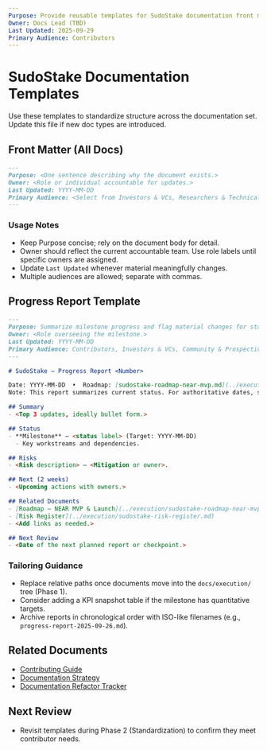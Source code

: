 ```yaml
---
Purpose: Provide reusable templates for SudoStake documentation front matter and progress reports.
Owner: Docs Lead (TBD)
Last Updated: 2025-09-29
Primary Audience: Contributors
---
```


# SudoStake Documentation Templates

Use these templates to standardize structure across the documentation set. Update this file if new doc types are introduced.

## Front Matter (All Docs)

```markdown
---
Purpose: <One sentence describing why the document exists.>
Owner: <Role or individual accountable for updates.>
Last Updated: YYYY-MM-DD
Primary Audience: <Select from Investors & VCs, Researchers & Technical Reviewers, Ecosystem Partners & Builders, Community & Prospective Users, Contributors, Internal Stakeholders.>
---
```

### Usage Notes
- Keep Purpose concise; rely on the document body for detail.
- Owner should reflect the current accountable team. Use role labels until specific owners are assigned.
- Update `Last Updated` whenever material meaningfully changes.
- Multiple audiences are allowed; separate with commas.

## Progress Report Template

```markdown
---
Purpose: Summarize milestone progress and flag material changes for stakeholders.
Owner: <Role overseeing the milestone.>
Last Updated: YYYY-MM-DD
Primary Audience: Contributors, Investors & VCs, Community & Prospective Users
---

# SudoStake — Progress Report <Number>

Date: YYYY-MM-DD  •  Roadmap: [sudostake-roadmap-near-mvp.md](../execution/sudostake-roadmap-near-mvp.md)
Note: This report summarizes current status. For authoritative dates, scope, and execution steps, see the roadmap.

## Summary
- <Top 3 updates, ideally bullet form.>

## Status
- **Milestone** — <status label> (Target: YYYY-MM-DD)
  - Key workstreams and dependencies.

## Risks
- <Risk description> — <Mitigation or owner>.

## Next (2 weeks)
- <Upcoming actions with owners.>

## Related Documents
- [Roadmap — NEAR MVP & Launch](../execution/sudostake-roadmap-near-mvp.md)
- [Risk Register](../execution/sudostake-risk-register.md)
- <Add links as needed.>

## Next Review
- <Date of the next planned report or checkpoint.>
```

### Tailoring Guidance
- Replace relative paths once documents move into the `docs/execution/` tree (Phase 1).
- Consider adding a KPI snapshot table if the milestone has quantitative targets.
- Archive reports in chronological order with ISO-like filenames (e.g., `progress-report-2025-09-26.md`).

## Related Documents

- [Contributing Guide](../team/contributing.md)
- [Documentation Strategy](./documentation-strategy.md)
- [Documentation Refactor Tracker](./documentation-refactor-tracker.md)

## Next Review

- Revisit templates during Phase 2 (Standardization) to confirm they meet contributor needs.

